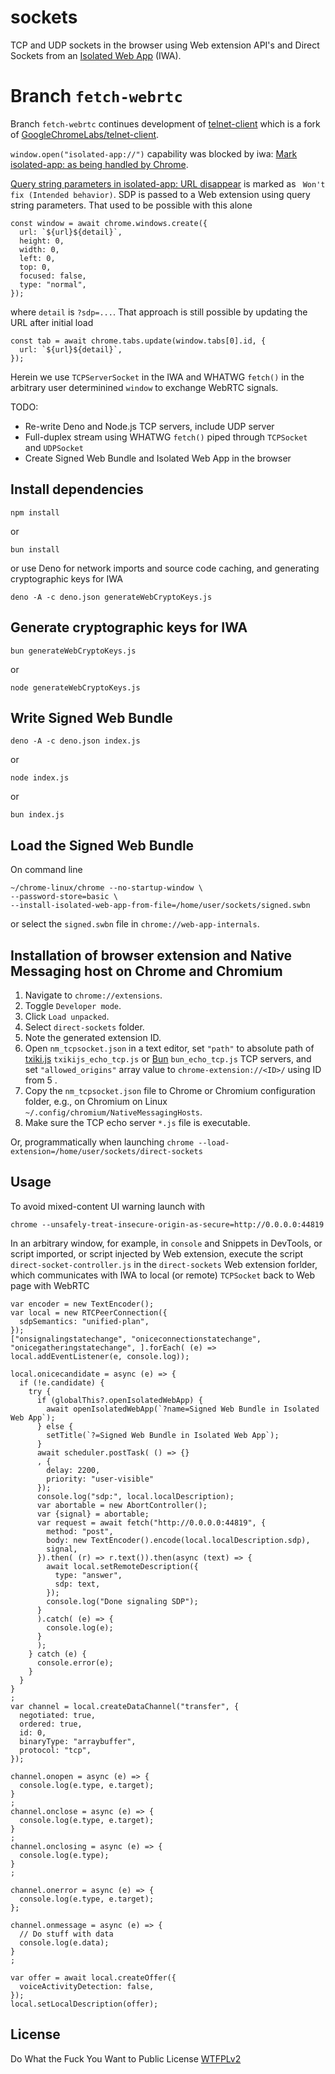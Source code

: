 # sockets
TCP and UDP sockets in the browser using Web extension API's and Direct Sockets from an [Isolated Web App](https://github.com/WICG/isolated-web-apps/blob/main/README.md) (IWA).

# Branch `fetch-webrtc` 

Branch `fetch-webrtc` continues development of [telnet-client](https://github.com/guest271314/telnet-client) which is a fork of [GoogleChromeLabs/telnet-client](https://github.com/GoogleChromeLabs/telnet-client).

`window.open("isolated-app://")` capability was blocked by iwa: [Mark isolated-app: as being handled by Chrome](https://chromium-review.googlesource.com/c/chromium/src/+/5466063). 

[Query string parameters in isolated-app: URL disappear](https://issues.chromium.org/issues/426833112?pli=1) is marked as `
Won't fix (Intended behavior)`. SDP is passed to a Web extension using query string parameters. That used to be possible with this alone

```
const window = await chrome.windows.create({
  url: `${url}${detail}`,
  height: 0,
  width: 0,
  left: 0,
  top: 0,
  focused: false,
  type: "normal",
});
```

where `detail` is `?sdp=...`. That approach is still possible by updating the URL after initial load

```
const tab = await chrome.tabs.update(window.tabs[0].id, {
  url: `${url}${detail}`,
});
```

Herein we use `TCPServerSocket` in the IWA and WHATWG `fetch()` in the arbitrary user determinined `window` to exchange WebRTC signals.

TODO: 

- Re-write Deno and Node.js TCP servers, include UDP server 
- Full-duplex stream using WHATWG `fetch()` piped through `TCPSocket` and `UDPSocket`
- Create Signed Web Bundle and Isolated Web App in the browser

## Install dependencies

```
npm install
```

or

```
bun install
```

or use Deno for network imports and source code caching, and generating cryptographic keys for IWA

```
deno -A -c deno.json generateWebCryptoKeys.js
```

## Generate cryptographic keys for IWA


```
bun generateWebCryptoKeys.js
```

or

```
node generateWebCryptoKeys.js
```

## Write Signed Web Bundle


```
deno -A -c deno.json index.js
```

or 
```
node index.js
```
or

```
bun index.js
```
## Load the Signed Web Bundle 

On command line

```
~/chrome-linux/chrome --no-startup-window \
--password-store=basic \
--install-isolated-web-app-from-file=/home/user/sockets/signed.swbn
```

or select the `signed.swbn` file in `chrome://web-app-internals`.

## Installation of browser extension and Native Messaging host on Chrome and Chromium

1. Navigate to `chrome://extensions`.
2. Toggle `Developer mode`.
3. Click `Load unpacked`.
4. Select `direct-sockets` folder.
5. Note the generated extension ID.
6. Open `nm_tcpsocket.json` in a text editor, set `"path"` to absolute path of [txiki.js](https://github.com/saghul/txiki.js) `txikijs_echo_tcp.js` or [Bun](https://github.com/oven-sh/bun) `bun_echo_tcp.js` TCP servers, and set `"allowed_origins"` array value to `chrome-extension://<ID>/` using ID from 5 . 
7. Copy the `nm_tcpsocket.json` file to Chrome or Chromium configuration folder, e.g., on Chromium on Linux `~/.config/chromium/NativeMessagingHosts`.
8. Make sure the TCP echo server `*.js` file is executable.

Or, programmatically when launching `chrome --load-extension=/home/user/sockets/direct-sockets`

## Usage

To avoid mixed-content UI warning launch with 

```
chrome --unsafely-treat-insecure-origin-as-secure=http://0.0.0.0:44819
```

In an arbitrary window, for example, in `console` and Snippets in DevTools, or script imported, or script injected by Web extension, execute the script `direct-socket-controller.js` in the `direct-sockets` Web extension forlder, which communicates with IWA to local (or remote) `TCPSocket` back to Web page with WebRTC 

```
var encoder = new TextEncoder();
var local = new RTCPeerConnection({
  sdpSemantics: "unified-plan",
});
["onsignalingstatechange", "oniceconnectionstatechange", "onicegatheringstatechange", ].forEach( (e) => local.addEventListener(e, console.log));

local.onicecandidate = async (e) => {
  if (!e.candidate) {
    try {
      if (globalThis?.openIsolatedWebApp) {
        await openIsolatedWebApp(`?name=Signed Web Bundle in Isolated Web App`);
      } else {
        setTitle(`?=Signed Web Bundle in Isolated Web App`);
      }
      await scheduler.postTask( () => {}
      , {
        delay: 2200,
        priority: "user-visible"
      });
      console.log("sdp:", local.localDescription);
      var abortable = new AbortController();
      var {signal} = abortable;
      var request = await fetch("http://0.0.0.0:44819", {
        method: "post",
        body: new TextEncoder().encode(local.localDescription.sdp),
        signal,
      }).then( (r) => r.text()).then(async (text) => {
        await local.setRemoteDescription({
          type: "answer",
          sdp: text,
        });
        console.log("Done signaling SDP");
      }
      ).catch( (e) => {
        console.log(e);
      }
      );
    } catch (e) {
      console.error(e);
    }
  }
}
;
var channel = local.createDataChannel("transfer", {
  negotiated: true,
  ordered: true,
  id: 0,
  binaryType: "arraybuffer",
  protocol: "tcp",
});

channel.onopen = async (e) => {
  console.log(e.type, e.target);
}
;
channel.onclose = async (e) => {
  console.log(e.type, e.target);
}
;
channel.onclosing = async (e) => {
  console.log(e.type);
}
;

channel.onerror = async (e) => {
  console.log(e.type, e.target);
};

channel.onmessage = async (e) => {
  // Do stuff with data
  console.log(e.data);
}
;

var offer = await local.createOffer({
  voiceActivityDetection: false,
});
local.setLocalDescription(offer);
```

## License
Do What the Fuck You Want to Public License [WTFPLv2](http://www.wtfpl.net/about/)
